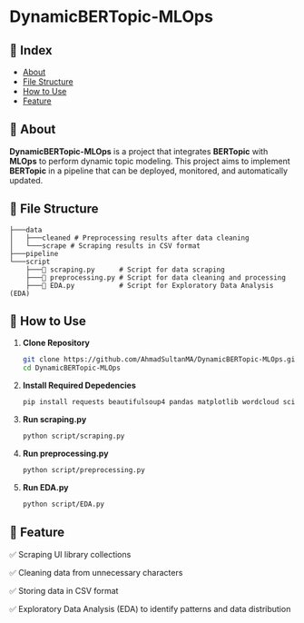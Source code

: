 ﻿# DynamicBERTopic-MLOps

## 📒 Index
- [About](https://github.com/AhmadSultanMA/DynamicBERTopic-MLops?tab=readme-ov-file#-about)
- [File Structure](https://github.com/AhmadSultanMA/DynamicBERTopic-MLops?tab=readme-ov-file#-file-structure)
- [How to Use](https://github.com/AhmadSultanMA/DynamicBERTopic-MLops?tab=readme-ov-file#-how-to-use)
- [Feature](https://github.com/AhmadSultanMA/DynamicBERTopic-MLops?tab=readme-ov-file#-feature)

## 📌 About

**DynamicBERTopic-MLOps** is a project that integrates **BERTopic** with **MLOps** to perform dynamic topic modeling. This project aims to implement **BERTopic** in a pipeline that can be deployed, monitored, and automatically updated.

## 📂 File Structure

```
├───data
│   ├───cleaned # Preprocessing results after data cleaning
│   └───scrape # Scraping results in CSV format
├───pipeline
└───script
    ├───📜 scraping.py      # Script for data scraping
    ├───📜 preprocessing.py # Script for data cleaning and processing
    ├───📜 EDA.py           # Script for Exploratory Data Analysis (EDA)

```

## 🔧 How to Use
1. **Clone Repository**

    ```bash
    git clone https://github.com/AhmadSultanMA/DynamicBERTopic-MLOps.git
    cd DynamicBERTopic-MLOps
    ```

2. **Install Required Depedencies**

    ```bash
    pip install requests beautifulsoup4 pandas matplotlib wordcloud scikit-learn transformers torch
    ```
    
3. **Run scraping.py**
   
    ```bash
    python script/scraping.py
    ```

4. **Run preprocessing.py**
   
    ```bash
    python script/preprocessing.py
    ```

5. **Run EDA.py**
   
    ```bash
    python script/EDA.py
    ```

## 📌 Feature

✅ Scraping UI library collections

✅ Cleaning data from unnecessary characters

✅ Storing data in CSV format

✅ Exploratory Data Analysis (EDA) to identify patterns and data distribution
